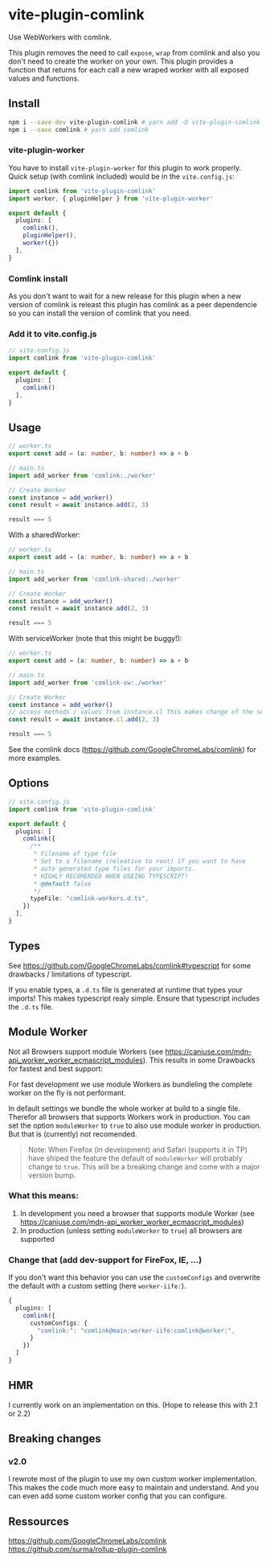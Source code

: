 # vite-plugin-comlink

Use WebWorkers with comlink. 

This plugin removes the need to call `expose`, `wrap` from comlink and also you don't need to create the worker on your own. This plugin provides a function that returns for each call a new wraped worker with all exposed values and functions.

## Install

```sh
npm i --save-dev vite-plugin-comlink # yarn add -D vite-plugin-comlink
npm i --save comlink # yarn add comlink
```

### vite-plugin-worker
You have to install `vite-plugin-worker` for this plugin to work properly. Quick setup (with comlink included) would be in the `vite.config.js`:

```ts
import comlink from 'vite-plugin-comlink'
import worker, { pluginHelper } from 'vite-plugin-worker'

export default {
  plugins: [
    comlink(),
    pluginHelper(),
    worker({})
  ],
}
```

### Comlink install
As you don't want to wait for a new release for this plugin when a new version of comlink is releast this plugin has comlink as a peer dependencie so you can install the version of comlink that you need.

### Add it to vite.config.js

```ts
// vite.config.js
import comlink from 'vite-plugin-comlink'

export default {
  plugins: [
    comlink()
  ],
}
```
## Usage
```ts
// worker.ts
export const add = (a: number, b: number) => a + b

// main.ts
import add_worker from 'comlink:./worker'

// Create Worker
const instance = add_worker()
const result = await instance.add(2, 3)

result === 5
```

With a sharedWorker:

```ts
// worker.ts
export const add = (a: number, b: number) => a + b

// main.ts
import add_worker from 'comlink-shared:./worker'

// Create Worker
const instance = add_worker()
const result = await instance.add(2, 3)

result === 5
```

With serviceWorker (note that this might be buggy!):

```ts
// worker.ts
export const add = (a: number, b: number) => a + b

// main.ts
import add_worker from 'comlink-sw:./worker'

// Create Worker
const instance = add_worker()
// access methods / values from instance.cl This makes change of the serviceWorker while on the page posible - (but internal state might change!)
const result = await instance.cl.add(2, 3)

result === 5
```


See the comlink docs (https://github.com/GoogleChromeLabs/comlink) for more examples. 


## Options

```ts
// vite.config.js
import comlink from 'vite-plugin-comlink'

export default {
  plugins: [
    comlink({
      /**
       * Filename of type file
       * Set to a filename (releative to root) if you want to have
       * auto generated type files for your imports.
       * HIGHLY RECOMENDED WHEN USEING TYPESCRIPT!
       * @default false
       */
      typeFile: "comlink-workers.d.ts",
    })
  ],
}
```


## Types
See https://github.com/GoogleChromeLabs/comlink#typescript for some drawbacks / limitations of typescript.

If you enable types, a `.d.ts` file is generated at runtime that types your imports! This makes typescript realy simple. Ensure that typescript includes the `.d.ts` file.

## Module Worker
Not all Browsers support module Workers (see https://caniuse.com/mdn-api_worker_worker_ecmascript_modules).
This results in some Drawbacks for fastest and best support:

For fast development we use module Workers as bundleling the complete worker on the fly is not performant.

In default settings we bundle the whole worker at build to a single file. Therefor all browsers that supports Workers work in production. 
You can set the option `moduleWorker` to `true` to also use module worker in production. But that is (currently) not recomended. 

> Note: When Firefox (in development) and Safari (supports it in TP) have shiped the feature the default of `moduleWorker` will probably change to `true`. This will be a breaking change and come with a major version bump.

### What this means:

1. In development you need a browser that supports module Worker (see https://caniuse.com/mdn-api_worker_worker_ecmascript_modules)
2. In production (unless setting `moduleWorker` to `true`) all browsers are supported

### Change that (add dev-support for FireFox, IE, ...)
If you don't want this behavior you can use the `customConfigs` and overwrite the default with a custom setting (here `worker-iife:`).

```ts
{
  plugins: [
    comlink({
      customConfigs: {
        "comlink:": "comlink@main:worker-iife:comlink@worker:",
      }
    })
  ]
}
```

## HMR
I currently work on an implementation on this. (Hope to release this with 2.1 or 2.2)

## Breaking changes
### v2.0
I rewrote most of the plugin to use my own custom worker implementation. This makes the code much more easy to maintain and understand. And you can even add some custom worker config that you can configure.



## Ressources
https://github.com/GoogleChromeLabs/comlink  
https://github.com/surma/rollup-plugin-comlink
